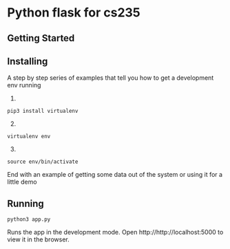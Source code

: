 # Python flask for cs235


## Getting Started




## Installing

A step by step series of examples that tell you how to get a development env running

1.
```
pip3 install virtualenv
```

2.
```
virtualenv env
```

3.
```
source env/bin/activate
```

End with an example of getting some data out of the system or using it for a little demo

## Running


```
python3 app.py
```

Runs the app in the development mode.
Open http://http://localhost:5000 to view it in the browser.


